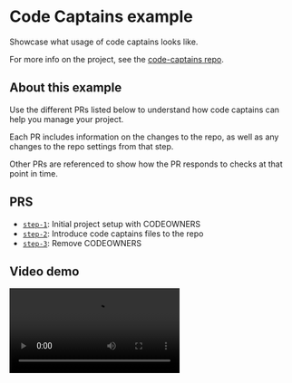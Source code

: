 # Code Captains example

Showcase what usage of code captains looks like.

For more info on the project, see the [code-captains repo](https://github.com/upshift-dev/code-captains).

## About this example

Use the different PRs listed below to understand how code captains can help you manage your project.

Each PR includes information on the changes to the repo, as well as any changes to the repo settings from that step.

Other PRs are referenced to show how the PR responds to checks at that point in time.

## PRS

- [`step-1`](https://github.com/upshift-dev/code-captains-example/pull/1): Initial project setup with CODEOWNERS
- [`step-2`](https://github.com/upshift-dev/code-captains-example/pull/3): Introduce code captains files to the repo
- [`step-3`](https://github.com/upshift-dev/code-captains-example/pull/5): Remove CODEOWNERS

## Video demo

![](/Code%20captains%20example.mp4)
